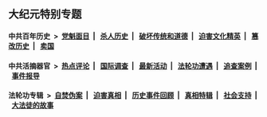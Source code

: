 ## 大纪元特别专题

#### 中共百年历史 &nbsp;>&nbsp; [党魁面目](indexes/nf1176107/README.md?11090430) &nbsp;| &nbsp; [杀人历史](indexes/nf1176106/README.md?11090430) &nbsp;| &nbsp; [破坏传统和道德](indexes/nf1176106/README.md?11090430) &nbsp;| &nbsp; [迫害文化精英](indexes/nf1176111/README.md?11090430) &nbsp;| &nbsp; [篡改历史](indexes/nf1176115/README.md?11090430) &nbsp;| &nbsp; [卖国](indexes/nf1176117/README.md?11090430) 

#### 中共活摘器官 &nbsp;>&nbsp; [热点评论](indexes/nf5879/README.md?11090430) &nbsp;| &nbsp; [国际调查](indexes/nf5947/README.md?11090430) &nbsp;| &nbsp; [最新活动](indexes/nf5883/README.md?11090430) &nbsp;| &nbsp; [法轮功遭遇](indexes/nf5881/README.md?11090430) &nbsp;| &nbsp; [追查案例](indexes/nf5880/README.md?11090430) &nbsp;| &nbsp; [事件报导](indexes/nf5877/README.md?11090430) 

#### 法轮功专辑 &nbsp;>&nbsp; [自焚伪案](indexes/nf5562/README.md?11090430) &nbsp;| &nbsp; [迫害真相](indexes/nf4379/README.md?11090430) &nbsp;| &nbsp; [历史事件回顾](indexes/nf5793/README.md?11090430) &nbsp;| &nbsp; [真相特辑](indexes/nf4389/README.md?11090430) &nbsp;| &nbsp; [社会支持](indexes/nf4386/README.md?11090430) &nbsp;| &nbsp; [大法徒的故事](indexes/nf1147481/README.md?11090430) 
